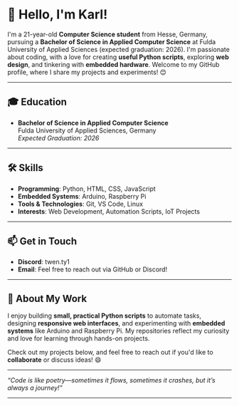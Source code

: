 # 👋 Hello, I'm Karl!  

I'm a 21-year-old **Computer Science student** from Hesse, Germany, pursuing a **Bachelor of Science in Applied Computer Science** at Fulda University of Applied Sciences (expected graduation: 2026). I'm passionate about coding, with a love for creating **useful Python scripts**, exploring **web design**, and tinkering with **embedded hardware**. Welcome to my GitHub profile, where I share my projects and experiments! 😊

---

## 🎓 Education  
- **Bachelor of Science in Applied Computer Science**  
  Fulda University of Applied Sciences, Germany  
  *Expected Graduation: 2026*

---

## 🛠️ Skills  
- **Programming**: Python, HTML, CSS, JavaScript  
- **Embedded Systems**: Arduino, Raspberry Pi  
- **Tools & Technologies**: Git, VS Code, Linux  
- **Interests**: Web Development, Automation Scripts, IoT Projects  

---

## 📫 Get in Touch  
- **Discord**: twen.ty1  
- **Email**: Feel free to reach out via GitHub or Discord!  

---

## 🚀 About My Work  
I enjoy building **small, practical Python scripts** to automate tasks, designing **responsive web interfaces**, and experimenting with **embedded systems** like Arduino and Raspberry Pi. My repositories reflect my curiosity and love for learning through hands-on projects.  

Check out my projects below, and feel free to reach out if you'd like to **collaborate** or discuss ideas! 😄  

---

*“Code is like poetry—sometimes it flows, sometimes it crashes, but it’s always a journey!”*

---